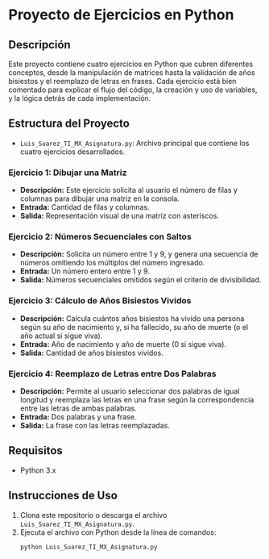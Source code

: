 # Proyecto de Ejercicios en Python

## Descripción
Este proyecto contiene cuatro ejercicios en Python que cubren diferentes conceptos, desde la manipulación de matrices hasta la validación de años bisiestos y el reemplazo de letras en frases. Cada ejercicio está bien comentado para explicar el flujo del código, la creación y uso de variables, y la lógica detrás de cada implementación.

## Estructura del Proyecto
- `Luis_Suarez_TI_MX_Asignatura.py`: Archivo principal que contiene los cuatro ejercicios desarrollados.

### Ejercicio 1: Dibujar una Matriz
- **Descripción:** Este ejercicio solicita al usuario el número de filas y columnas para dibujar una matriz en la consola.
- **Entrada:** Cantidad de filas y columnas.
- **Salida:** Representación visual de una matriz con asteriscos.

### Ejercicio 2: Números Secuenciales con Saltos
- **Descripción:** Solicita un número entre 1 y 9, y genera una secuencia de números omitiendo los múltiplos del número ingresado.
- **Entrada:** Un número entero entre 1 y 9.
- **Salida:** Números secuenciales omitidos según el criterio de divisibilidad.

### Ejercicio 3: Cálculo de Años Bisiestos Vividos
- **Descripción:** Calcula cuántos años bisiestos ha vivido una persona según su año de nacimiento y, si ha fallecido, su año de muerte (o el año actual si sigue viva).
- **Entrada:** Año de nacimiento y año de muerte (0 si sigue viva).
- **Salida:** Cantidad de años bisiestos vividos.

### Ejercicio 4: Reemplazo de Letras entre Dos Palabras
- **Descripción:** Permite al usuario seleccionar dos palabras de igual longitud y reemplaza las letras en una frase según la correspondencia entre las letras de ambas palabras.
- **Entrada:** Dos palabras y una frase.
- **Salida:** La frase con las letras reemplazadas.

## Requisitos
- Python 3.x

## Instrucciones de Uso
1. Clona este repositorio o descarga el archivo `Luis_Suarez_TI_MX_Asignatura.py`.
2. Ejecuta el archivo con Python desde la línea de comandos:
   ```bash
   python Luis_Suarez_TI_MX_Asignatura.py
